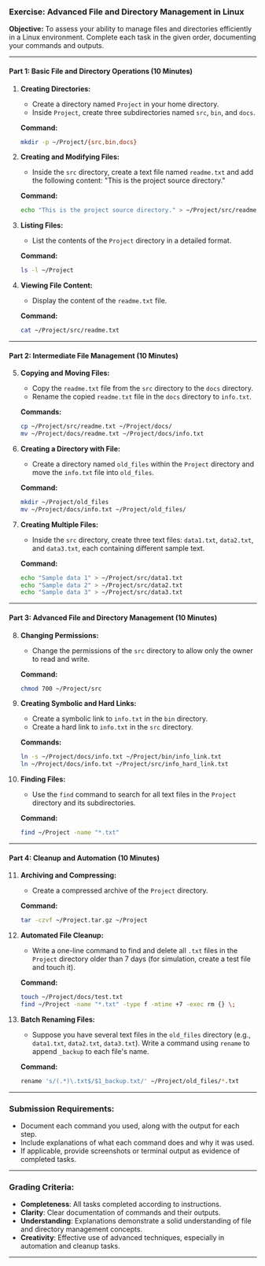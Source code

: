

### **Exercise: Advanced File and Directory Management in Linux**

**Objective:** To assess your ability to manage files and directories efficiently in a Linux environment. Complete each task in the given order, documenting your commands and outputs.

---

#### **Part 1: Basic File and Directory Operations (10 Minutes)**

1. **Creating Directories:**
   - Create a directory named `Project` in your home directory.
   - Inside `Project`, create three subdirectories named `src`, `bin`, and `docs`.

   **Command:**
   ```bash
   mkdir -p ~/Project/{src,bin,docs}
   ```

2. **Creating and Modifying Files:**
   - Inside the `src` directory, create a text file named `readme.txt` and add the following content: "This is the project source directory."

   **Command:**
   ```bash
   echo "This is the project source directory." > ~/Project/src/readme.txt
   ```

3. **Listing Files:**
   - List the contents of the `Project` directory in a detailed format.

   **Command:**
   ```bash
   ls -l ~/Project
   ```

4. **Viewing File Content:**
   - Display the content of the `readme.txt` file.

   **Command:**
   ```bash
   cat ~/Project/src/readme.txt
   ```

---

#### **Part 2: Intermediate File Management (10 Minutes)**

5. **Copying and Moving Files:**
   - Copy the `readme.txt` file from the `src` directory to the `docs` directory.
   - Rename the copied `readme.txt` file in the `docs` directory to `info.txt`.

   **Commands:**
   ```bash
   cp ~/Project/src/readme.txt ~/Project/docs/
   mv ~/Project/docs/readme.txt ~/Project/docs/info.txt
   ```

6. **Creating a Directory with File:**
   - Create a directory named `old_files` within the `Project` directory and move the `info.txt` file into `old_files`.

   **Command:**
   ```bash
   mkdir ~/Project/old_files
   mv ~/Project/docs/info.txt ~/Project/old_files/
   ```

7. **Creating Multiple Files:**
   - Inside the `src` directory, create three text files: `data1.txt`, `data2.txt`, and `data3.txt`, each containing different sample text.

   **Command:**
   ```bash
   echo "Sample data 1" > ~/Project/src/data1.txt
   echo "Sample data 2" > ~/Project/src/data2.txt
   echo "Sample data 3" > ~/Project/src/data3.txt
   ```

---

#### **Part 3: Advanced File and Directory Management (10 Minutes)**

8. **Changing Permissions:**
   - Change the permissions of the `src` directory to allow only the owner to read and write.

   **Command:**
   ```bash
   chmod 700 ~/Project/src
   ```

9. **Creating Symbolic and Hard Links:**
   - Create a symbolic link to `info.txt` in the `bin` directory.
   - Create a hard link to `info.txt` in the `src` directory.

   **Commands:**
   ```bash
   ln -s ~/Project/docs/info.txt ~/Project/bin/info_link.txt
   ln ~/Project/docs/info.txt ~/Project/src/info_hard_link.txt
   ```

10. **Finding Files:**
    - Use the `find` command to search for all text files in the `Project` directory and its subdirectories.

    **Command:**
    ```bash
    find ~/Project -name "*.txt"
    ```

---

#### **Part 4: Cleanup and Automation (10 Minutes)**

11. **Archiving and Compressing:**
    - Create a compressed archive of the `Project` directory.

    **Command:**
    ```bash
    tar -czvf ~/Project.tar.gz ~/Project
    ```

12. **Automated File Cleanup:**
    - Write a one-line command to find and delete all `.txt` files in the `Project` directory older than 7 days (for simulation, create a test file and touch it).

    **Command:**
    ```bash
    touch ~/Project/docs/test.txt
    find ~/Project -name "*.txt" -type f -mtime +7 -exec rm {} \;
    ```

13. **Batch Renaming Files:**
    - Suppose you have several text files in the `old_files` directory (e.g., `data1.txt`, `data2.txt`, `data3.txt`). Write a command using `rename` to append `_backup` to each file's name.

    **Command:**
    ```bash
    rename 's/(.*)\.txt$/$1_backup.txt/' ~/Project/old_files/*.txt
    ```

---

### **Submission Requirements:**
- Document each command you used, along with the output for each step.
- Include explanations of what each command does and why it was used.
- If applicable, provide screenshots or terminal output as evidence of completed tasks.

---

### **Grading Criteria:**
- **Completeness**: All tasks completed according to instructions.
- **Clarity**: Clear documentation of commands and their outputs.
- **Understanding**: Explanations demonstrate a solid understanding of file and directory management concepts.
- **Creativity**: Effective use of advanced techniques, especially in automation and cleanup tasks.

---
